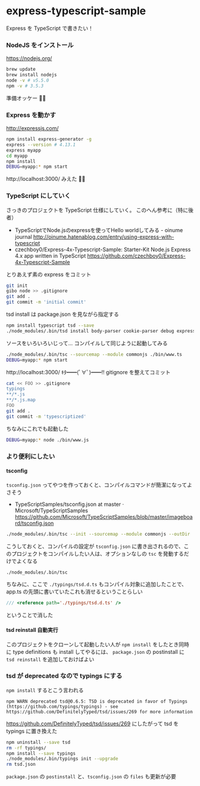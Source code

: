 # express-typescript-sample
Express を TypeScript で書きたい！

### NodeJS をインストール
https://nodejs.org/
```sh
brew update
brew install nodejs
node -v # v5.5.0
npm -v # 3.5.3
```

準備オッケー :ok_woman:

### Express を動かす
http://expressjs.com/

```sh
npm install express-generator -g
express --version # 4.13.1
express myapp
cd myapp
npm install
DEBUG=myapp:* npm start
```

http://localhost:3000/ みえた :ok_woman:

### TypeScript にしていく
さっきのプロジェクトを TypeScript 仕様にしていく。
このへん参考に（特に後者）

- TypeScriptでNode.jsのexpressを使ってHello worldしてみる - oinume journal
http://oinume.hatenablog.com/entry/using-express-with-typescript
- czechboy0/Express-4x-Typescript-Sample: Starter-Kit Node.js Express 4.x app written in TypeScript
https://github.com/czechboy0/Express-4x-Typescript-Sample

とりあえず素の express をコミット
```sh
git init
gibo node >> .gitignore
git add .
git commit -m 'initial commit'
```
tsd install は package.json を見ながら指定する
```sh
npm install typescript tsd --save
./node_modules/.bin/tsd install body-parser cookie-parser debug express jade morgan serve-favicon --save
```
ソースをいろいろいじって…
コンパイルして同じように起動してみる
```sh
./node_modules/.bin/tsc --sourcemap --module commonjs ./bin/www.ts
DEBUG=myapp:* npm start
```
http://localhost:3000/ ｷﾀ━━(ﾟ∀ﾟ)━━!!
gitignore を整えてコミット
```sh
cat << FOO >> .gitignore
typings
**/*.js
**/*.js.map
FOO
git add .
git commit -m 'typescriptized'
```
ちなみにこれでも起動した
```sh
DEBUG=myapp:* node ./bin/www.js
```

### より便利にしたい
#### tsconfig
`tsconfig.json` ってやつを作っておくと、コンパイルコマンドが簡潔になってよさそう

- TypeScriptSamples/tsconfig.json at master · Microsoft/TypeScriptSamples
https://github.com/Microsoft/TypeScriptSamples/blob/master/imageboard/tsconfig.json

```sh
./node_modules/.bin/tsc --init --sourcemap --module commonjs --outDir . --target es6 ./bin/www.ts ./typings/tsd.d.ts
```
こうしておくと、コンパイルの設定が `tsconfig.json` に書き出されるので、このプロジェクトをコンパイルしたい人は、オプションなしの `tsc` を発動するだけでよくなる
```sh
./node_modules/.bin/tsc
```
ちなみに、ここで `./typings/tsd.d.ts` もコンパイル対象に追加したことで、 app.ts の先頭に書いていたこれも消せるということらしい
```ts
/// <reference path='./typings/tsd.d.ts' />
```
ということで消した

#### tsd reinstall 自動実行
このプロジェクトをクローンして起動したい人が `npm install` をしたとき同時に type definitions も install してやるには、 `package.json` の postinstall に `tsd reinstall` を追加しておけばよい

### tsd が deprecated なので typings にする
`npm install` するとこう言われる
```
npm WARN deprecated tsd@0.6.5: TSD is deprecated in favor of Typings (https://github.com/typings/typings) - see https://github.com/DefinitelyTyped/tsd/issues/269 for more information
```
https://github.com/DefinitelyTyped/tsd/issues/269 にしたがって tsd を typings に置き換えた
```sh
npm uninstall --save tsd
rm -rf typings/
npm install --save typings
./node_modules/.bin/typings init --upgrade
rm tsd.json
```
`package.json` の `postinstall` と、`tsconfig.json` の `files` も更新が必要
